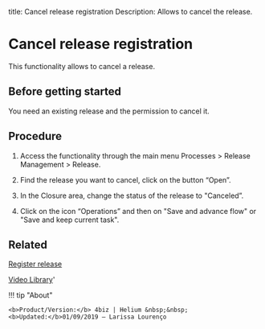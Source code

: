 title: Cancel release registration
Description: Allows to cancel the release.

# Cancel release registration
This functionality allows to cancel a release.

Before getting started
--------------------------

You need an existing release and the permission to cancel it.

Procedure
-------------

1.  Access the functionality through the main menu Processes > Release Management > Release.

2.  Find the release you want to cancel, click on the button “Open”.

3.  In the Closure area, change the status of the release to "Canceled”.

4.  Click on the icon “Operations” and then on "Save and advance flow" or "Save and keep current task".

Related
-----------

[Register release](/en-us/4biz-helium/processes/release/use/register-release-request.html)

<i class='fa fa-youtube-play  fa-2x' style='color:#97ce17;vertical-align: middle;'> </i> [Video Library](https://www.youtube.com/playlist?list=PLB5qK2uzf2RMA1W1Js4-lPEDUDUJJ_rUa)'

!!! tip "About"

    <b>Product/Version:</b> 4biz | Helium &nbsp;&nbsp;
    <b>Updated:</b>01/09/2019 – Larissa Lourenço

